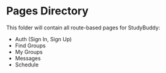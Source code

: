 # Pages Directory

This folder will contain all route-based pages for StudyBuddy:
- Auth (Sign In, Sign Up)
- Find Groups
- My Groups
- Messages
- Schedule
